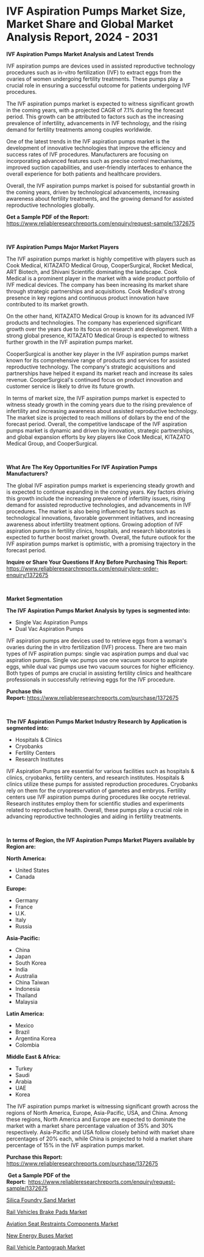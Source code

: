 <p><h1>IVF Aspiration Pumps Market Size, Market Share and Global Market Analysis Report, 2024 - 2031</h1></p><p><strong>IVF Aspiration Pumps Market Analysis and Latest Trends</strong></p>
<p><p>IVF aspiration pumps are devices used in assisted reproductive technology procedures such as in-vitro fertilization (IVF) to extract eggs from the ovaries of women undergoing fertility treatments. These pumps play a crucial role in ensuring a successful outcome for patients undergoing IVF procedures.</p><p>The IVF aspiration pumps market is expected to witness significant growth in the coming years, with a projected CAGR of 7.1% during the forecast period. This growth can be attributed to factors such as the increasing prevalence of infertility, advancements in IVF technology, and the rising demand for fertility treatments among couples worldwide.</p><p>One of the latest trends in the IVF aspiration pumps market is the development of innovative technologies that improve the efficiency and success rates of IVF procedures. Manufacturers are focusing on incorporating advanced features such as precise control mechanisms, improved suction capabilities, and user-friendly interfaces to enhance the overall experience for both patients and healthcare providers.</p><p>Overall, the IVF aspiration pumps market is poised for substantial growth in the coming years, driven by technological advancements, increasing awareness about fertility treatments, and the growing demand for assisted reproductive technologies globally.</p></p>
<p><strong>Get a Sample PDF of the Report:&nbsp;</strong> <a href="https://www.reliableresearchreports.com/enquiry/request-sample/1372675">https://www.reliableresearchreports.com/enquiry/request-sample/1372675</a></p>
<p>&nbsp;</p>
<p><strong>IVF Aspiration Pumps Major Market Players</strong></p>
<p><p>The IVF aspiration pumps market is highly competitive with players such as Cook Medical, KITAZATO Medical Group, CooperSurgical, Rocket Medical, ART Biotech, and Shivani Scientific dominating the landscape. Cook Medical is a prominent player in the market with a wide product portfolio of IVF medical devices. The company has been increasing its market share through strategic partnerships and acquisitions. Cook Medical's strong presence in key regions and continuous product innovation have contributed to its market growth.</p><p>On the other hand, KITAZATO Medical Group is known for its advanced IVF products and technologies. The company has experienced significant growth over the years due to its focus on research and development. With a strong global presence, KITAZATO Medical Group is expected to witness further growth in the IVF aspiration pumps market.</p><p>CooperSurgical is another key player in the IVF aspiration pumps market known for its comprehensive range of products and services for assisted reproductive technology. The company's strategic acquisitions and partnerships have helped it expand its market reach and increase its sales revenue. CooperSurgical's continued focus on product innovation and customer service is likely to drive its future growth.</p><p>In terms of market size, the IVF aspiration pumps market is expected to witness steady growth in the coming years due to the rising prevalence of infertility and increasing awareness about assisted reproductive technology. The market size is projected to reach millions of dollars by the end of the forecast period. Overall, the competitive landscape of the IVF aspiration pumps market is dynamic and driven by innovation, strategic partnerships, and global expansion efforts by key players like Cook Medical, KITAZATO Medical Group, and CooperSurgical.</p></p>
<p>&nbsp;</p>
<p><strong>What Are The Key Opportunities For IVF Aspiration Pumps Manufacturers?</strong></p>
<p><p>The global IVF aspiration pumps market is experiencing steady growth and is expected to continue expanding in the coming years. Key factors driving this growth include the increasing prevalence of infertility issues, rising demand for assisted reproductive technologies, and advancements in IVF procedures. The market is also being influenced by factors such as technological innovations, favorable government initiatives, and increasing awareness about infertility treatment options. Growing adoption of IVF aspiration pumps in fertility clinics, hospitals, and research laboratories is expected to further boost market growth. Overall, the future outlook for the IVF aspiration pumps market is optimistic, with a promising trajectory in the forecast period.</p></p>
<p><strong>Inquire or Share Your Questions If Any Before Purchasing This Report:</strong> <a href="https://www.reliableresearchreports.com/enquiry/pre-order-enquiry/1372675">https://www.reliableresearchreports.com/enquiry/pre-order-enquiry/1372675</a></p>
<p>&nbsp;</p>
<p><strong>Market Segmentation</strong></p>
<p><strong>The IVF Aspiration Pumps Market Analysis by types is segmented into:</strong></p>
<p><ul><li>Single Vac Aspiration Pumps</li><li>Dual Vac Aspiration Pumps</li></ul></p>
<p><p>IVF aspiration pumps are devices used to retrieve eggs from a woman's ovaries during the in vitro fertilization (IVF) process. There are two main types of IVF aspiration pumps: single vac aspiration pumps and dual vac aspiration pumps. Single vac pumps use one vacuum source to aspirate eggs, while dual vac pumps use two vacuum sources for higher efficiency. Both types of pumps are crucial in assisting fertility clinics and healthcare professionals in successfully retrieving eggs for the IVF procedure.</p></p>
<p><strong>Purchase this Report:&nbsp;</strong><a href="https://www.reliableresearchreports.com/purchase/1372675">https://www.reliableresearchreports.com/purchase/1372675</a></p>
<p>&nbsp;</p>
<p><strong>The IVF Aspiration Pumps Market Industry Research by Application is segmented into:</strong></p>
<p><ul><li>Hospitals & Clinics</li><li>Cryobanks</li><li>Fertility Centers</li><li>Research Institutes</li></ul></p>
<p><p>IVF Aspiration Pumps are essential for various facilities such as hospitals & clinics, cryobanks, fertility centers, and research institutes. Hospitals & clinics utilize these pumps for assisted reproduction procedures. Cryobanks rely on them for the cryopreservation of gametes and embryos. Fertility centers use IVF aspiration pumps during procedures like oocyte retrieval. Research institutes employ them for scientific studies and experiments related to reproductive health. Overall, these pumps play a crucial role in advancing reproductive technologies and aiding in fertility treatments.</p></p>
<p>&nbsp;</p>
<p><strong>In terms of Region, the IVF Aspiration Pumps Market Players available by Region are:</strong></p>
<p>
    <p> <strong> North America: </strong>
        <ul>
            <li>United States</li>
            <li>Canada</li>
        </ul>
        </p> 
    <p> <strong> Europe: </strong>
        <ul>
            <li>Germany</li>
            <li>France</li>
            <li>U.K.</li>
            <li>Italy</li>
            <li>Russia</li>
        </ul>
        </p> 
    <p> <strong> Asia-Pacific: </strong>
        <ul>
            <li>China</li>
            <li>Japan</li>
            <li>South Korea</li>
            <li>India</li>
            <li>Australia</li>
            <li>China Taiwan</li>
            <li>Indonesia</li>
            <li>Thailand</li>
            <li>Malaysia</li>
        </ul>
        </p> 
    <p> <strong> Latin America: </strong>
        <ul>
            <li>Mexico</li>
            <li>Brazil</li>
            <li>Argentina Korea</li>
            <li>Colombia</li>
        </ul>
        </p> 
    <p> <strong> Middle East & Africa: </strong>
        <ul>
            <li>Turkey</li>
            <li>Saudi</li>
            <li>Arabia</li>
            <li>UAE</li>
            <li>Korea</li>
        </ul>
    </p>
    </p>
<p><p>The IVF aspiration pumps market is witnessing significant growth across the regions of North America, Europe, Asia-Pacific, USA, and China. Among these regions, North America and Europe are expected to dominate the market with a market share percentage valuation of 35% and 30% respectively. Asia-Pacific and USA follow closely behind with market share percentages of 20% each, while China is projected to hold a market share percentage of 15% in the IVF aspiration pumps market.</p></p>
<p><strong>Purchase this Report: </strong><a href="https://www.reliableresearchreports.com/purchase/1372675">https://www.reliableresearchreports.com/purchase/1372675</a></p>
<p>&nbsp;<strong>Get a Sample PDF of the Report:&nbsp;&nbsp;</strong><a href="https://www.reliableresearchreports.com/enquiry/request-sample/1372675">https://www.reliableresearchreports.com/enquiry/request-sample/1372675</a></p>
<p><strong></strong></p>
<p><p><a href="https://github.com/elizabethdagraca/Market-Research-Report-List-1/blob/main/silica-foundry-sand-market.md">Silica Foundry Sand Market</a></p><p><a href="https://medium.com/@kavonhansen13/rail-vehicles-brake-pads-market-outlook-industry-overview-and-forecast-2024-to-2031-4034e22b8ac8">Rail Vehicles Brake Pads Market</a></p><p><a href="https://medium.com/@kavonhansen13/aviation-seat-restraints-components-market-trends-forecast-and-competitive-analysis-to-2031-c7dcd28287a5">Aviation Seat Restraints Components Market</a></p><p><a href="https://github.com/rahu1502/Market-Research-Report-List-2/blob/main/new-energy-buses-market.md">New Energy Buses Market</a></p><p><a href="https://medium.com/@kavonhansen13/rail-vehicle-pantograph-market-trends-and-market-analysis-forecasted-for-period-2024-2031-c624139bd5c0">Rail Vehicle Pantograph Market</a></p></p>